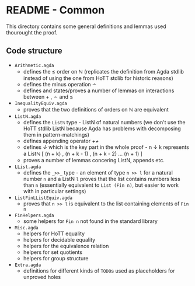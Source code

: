# README - Common

This directory contains some general definitions and lemmas used thourought the proof.

## Code structure

  - `Arithmetic.agda` 
    - defines the ≤ order on ℕ (replicates the definition from Agda stdlib instead of using the one from HoTT stdlib for historic reasons)
    - defines the minus operation ∸
    - defines and states/proves a number of lemmas on interactions between + , ∸ and ≤
  - `InequalityEquiv.agda`
    - proves that the two definitions of orders on ℕ are equivalent
  - `ListN.agda`
    - defines the `Listℕ` type - ListN of natural numbers (we don't use the HoTT stdlib ListN because Agda has problems with decomposing them in pattern-matchings)
    - defines appending operator _++_
    - defines _↓_ which is the key part in the whole proof - n ↓ k represents a Listℕ [ (n + k) , (n + k - 1) , (n + k - 2) ... (n + 1) ]
    - proves a number of lemmas concering ListN, appends etc.
  - `LList.agda`
    - defines the `_>>_` type - an element of type `n >> l` for a natural number `n` and a ListN `l` proves that the
      list contains numbers less than `n` (essentially equivalent to `List (Fin n)`, but easier to work with in
      particular settings)
  - `ListFinLListEquiv.agda`
    - proves that `n >> l` is equivalent to the list containing elements of `Fin n`
  - `FinHelpers.agda`
    - some helpers for `Fin n` not found in the standard library
  - `Misc.agda`
    - helpers for HoTT equality
    - helpers for decidable equality
    - helpers for the equivalence relation
    - helpers for set quotients
    - helpers for group structure
  - `Extra.agda`
    - definitions for different kinds of `TODO`s used as placeholders for unproved holes
